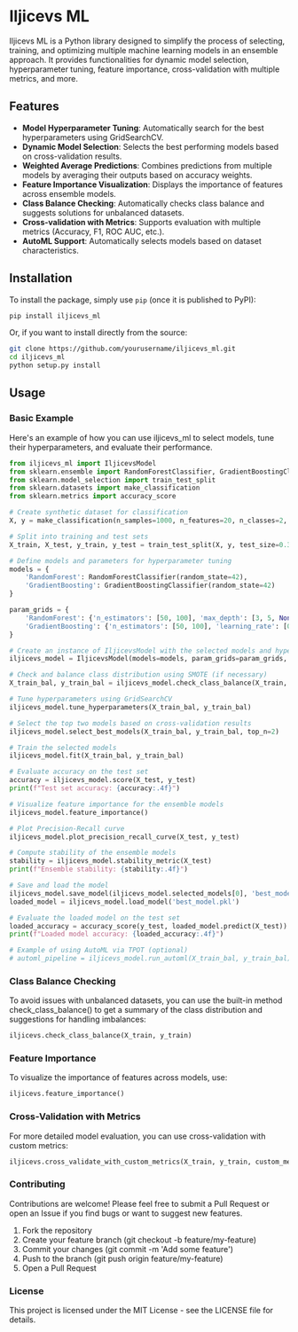 # Iljicevs ML

Iljicevs ML is a Python library designed to simplify the process of selecting, training, and optimizing multiple machine learning models in an ensemble approach. It provides functionalities for dynamic model selection, hyperparameter tuning, feature importance, cross-validation with multiple metrics, and more.

## Features

- **Model Hyperparameter Tuning**: Automatically search for the best hyperparameters using GridSearchCV.
- **Dynamic Model Selection**: Selects the best performing models based on cross-validation results.
- **Weighted Average Predictions**: Combines predictions from multiple models by averaging their outputs based on accuracy weights.
- **Feature Importance Visualization**: Displays the importance of features across ensemble models.
- **Class Balance Checking**: Automatically checks class balance and suggests solutions for unbalanced datasets.
- **Cross-validation with Metrics**: Supports evaluation with multiple metrics (Accuracy, F1, ROC AUC, etc.).
- **AutoML Support**: Automatically selects models based on dataset characteristics.

## Installation

To install the package, simply use `pip` (once it is published to PyPI):

```bash
pip install iljicevs_ml
```
Or, if you want to install directly from the source:

```bash
git clone https://github.com/yourusername/iljicevs_ml.git
cd iljicevs_ml
python setup.py install
```

## Usage

### Basic Example

Here's an example of how you can use iljicevs_ml to select models, tune their hyperparameters, and evaluate their performance.


```Python
from iljicevs_ml import IljicevsModel
from sklearn.ensemble import RandomForestClassifier, GradientBoostingClassifier
from sklearn.model_selection import train_test_split
from sklearn.datasets import make_classification
from sklearn.metrics import accuracy_score

# Create synthetic dataset for classification
X, y = make_classification(n_samples=1000, n_features=20, n_classes=2, random_state=42, class_sep=1.5)

# Split into training and test sets
X_train, X_test, y_train, y_test = train_test_split(X, y, test_size=0.3, random_state=42)

# Define models and parameters for hyperparameter tuning
models = {
    'RandomForest': RandomForestClassifier(random_state=42),
    'GradientBoosting': GradientBoostingClassifier(random_state=42)
}

param_grids = {
    'RandomForest': {'n_estimators': [50, 100], 'max_depth': [3, 5, None]},
    'GradientBoosting': {'n_estimators': [50, 100], 'learning_rate': [0.01, 0.1]}
}

# Create an instance of IljicevsModel with the selected models and hyperparameter grids
iljicevs_model = IljicevsModel(models=models, param_grids=param_grids, search_method="grid")

# Check and balance class distribution using SMOTE (if necessary)
X_train_bal, y_train_bal = iljicevs_model.check_class_balance(X_train, y_train)

# Tune hyperparameters using GridSearchCV
iljicevs_model.tune_hyperparameters(X_train_bal, y_train_bal)

# Select the top two models based on cross-validation results
iljicevs_model.select_best_models(X_train_bal, y_train_bal, top_n=2)

# Train the selected models
iljicevs_model.fit(X_train_bal, y_train_bal)

# Evaluate accuracy on the test set
accuracy = iljicevs_model.score(X_test, y_test)
print(f"Test set accuracy: {accuracy:.4f}")

# Visualize feature importance for the ensemble models
iljicevs_model.feature_importance()

# Plot Precision-Recall curve
iljicevs_model.plot_precision_recall_curve(X_test, y_test)

# Compute stability of the ensemble models
stability = iljicevs_model.stability_metric(X_test)
print(f"Ensemble stability: {stability:.4f}")

# Save and load the model
iljicevs_model.save_model(iljicevs_model.selected_models[0], 'best_model.pkl')
loaded_model = iljicevs_model.load_model('best_model.pkl')

# Evaluate the loaded model on the test set
loaded_accuracy = accuracy_score(y_test, loaded_model.predict(X_test))
print(f"Loaded model accuracy: {loaded_accuracy:.4f}")

# Example of using AutoML via TPOT (optional)
# automl_pipeline = iljicevs_model.run_automl(X_train_bal, y_train_bal)
```

### Class Balance Checking
To avoid issues with unbalanced datasets, you can use the built-in method check_class_balance() to get a summary of the class distribution and suggestions for handling imbalances:
```python
iljicevs.check_class_balance(X_train, y_train)
```

### Feature Importance
To visualize the importance of features across models, use:
```python
iljicevs.feature_importance()
```

### Cross-Validation with Metrics
For more detailed model evaluation, you can use cross-validation with custom metrics:
```python
iljicevs.cross_validate_with_custom_metrics(X_train, y_train, custom_metrics=['accuracy', 'f1', 'roc_auc'])
```

### Contributing
Contributions are welcome! Please feel free to submit a Pull Request or open an Issue if you find bugs or want to suggest new features.
1. Fork the repository
2. Create your feature branch (git checkout -b feature/my-feature)
3. Commit your changes (git commit -m 'Add some feature')
4. Push to the branch (git push origin feature/my-feature)
5. Open a Pull Request

### License
This project is licensed under the MIT License - see the LICENSE file for details.
